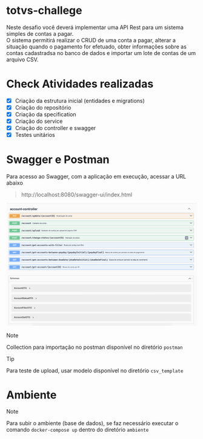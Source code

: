 # totvs-challege
Neste desafio você deverá implementar uma API Rest para um sistema simples de contas a pagar.<br/>
O sistema permitirá realizar o CRUD de uma conta a pagar, alterar a situação quando o pagamento for efetuado,
obter informações sobre as contas cadastradsa no banco de dados e importar um lote de contas de um arquivo CSV.

# Check Atividades realizadas
- [x] Criação da estrutura inicial (entidades e migrations)<br/>
- [x] Criação do repositório<br/>
- [x] Criação da specification<br/>
- [x] Criação do service<br/>
- [x] Criação do controller e swagger<br/>
- [x] Testes unitários

# Swagger e Postman
Para acesso ao Swagger, com a aplicação em execução, acessar a URL abaixo
> http://localhost:8080/swagger-ui/index.html

![alt text](/readme/swagger.png)
<br/>
> [!NOTE]
> Collection para importação no postman disponível no diretório `postman`

> [!TIP]
> Para teste de upload, usar modelo disponível no diretório `csv_template`

# Ambiente
> [!NOTE]
> Para subir o ambiente (base de dados), se faz necessário executar o comando `docker-compose up` dentro do diretório `ambiente`

